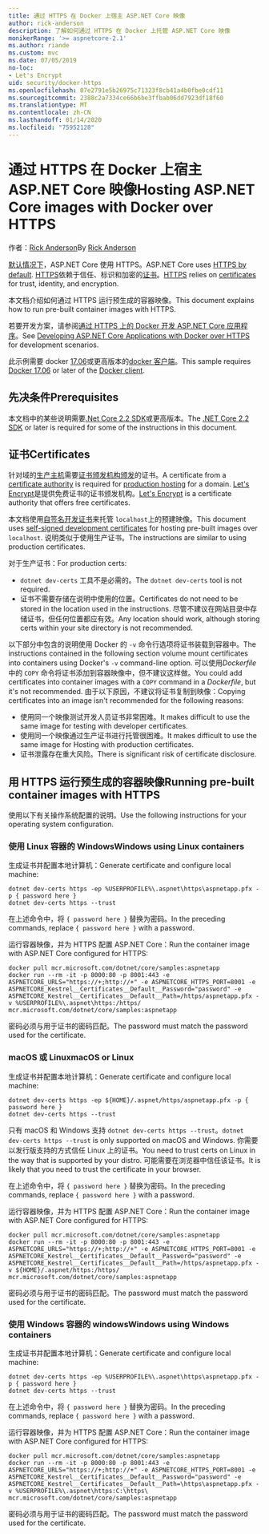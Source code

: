 ```yaml
---
title: 通过 HTTPS 在 Docker 上宿主 ASP.NET Core 映像
author: rick-anderson
description: 了解如何通过 HTTPS 在 Docker 上托管 ASP.NET Core 映像
monikerRange: '>= aspnetcore-2.1'
ms.author: riande
ms.custom: mvc
ms.date: 07/05/2019
no-loc:
- Let's Encrypt
uid: security/docker-https
ms.openlocfilehash: 07e2791e5b26975c71323f8cb41a4b0fbe0cdf11
ms.sourcegitcommit: 2388c2a7334ce66b6be3ffbab06dd7923df18f60
ms.translationtype: MT
ms.contentlocale: zh-CN
ms.lasthandoff: 01/14/2020
ms.locfileid: "75952128"
---
```

# <a name="hosting-aspnet-core-images-with-docker-over-https"></a><span data-ttu-id="4ed07-103">通过 HTTPS 在 Docker 上宿主 ASP.NET Core 映像</span><span class="sxs-lookup"><span data-stu-id="4ed07-103">Hosting ASP.NET Core images with Docker over HTTPS</span></span>

<span data-ttu-id="4ed07-104">作者：[Rick Anderson](https://twitter.com/RickAndMSFT)</span><span class="sxs-lookup"><span data-stu-id="4ed07-104">By [Rick Anderson](https://twitter.com/RickAndMSFT)</span></span>

<span data-ttu-id="4ed07-105">[默认情况下](/aspnet/core/security/enforcing-ssl)，ASP.NET Core 使用 HTTPS。</span><span class="sxs-lookup"><span data-stu-id="4ed07-105">ASP.NET Core uses [HTTPS by default](/aspnet/core/security/enforcing-ssl).</span></span> <span data-ttu-id="4ed07-106">[HTTPS](https://en.wikipedia.org/wiki/HTTPS)依赖于信任、标识和加密的[证书](https://en.wikipedia.org/wiki/Public_key_certificate)。</span><span class="sxs-lookup"><span data-stu-id="4ed07-106">[HTTPS](https://en.wikipedia.org/wiki/HTTPS) relies on [certificates](https://en.wikipedia.org/wiki/Public_key_certificate) for trust, identity, and encryption.</span></span>

<span data-ttu-id="4ed07-107">本文档介绍如何通过 HTTPS 运行预生成的容器映像。</span><span class="sxs-lookup"><span data-stu-id="4ed07-107">This document explains how to run pre-built container images with HTTPS.</span></span>

<span data-ttu-id="4ed07-108">若要开发方案，请参阅[通过 HTTPS 上的 Docker 开发 ASP.NET Core 应用程序](https://github.com/dotnet/dotnet-docker/blob/master/samples/aspnetapp/aspnetcore-docker-https-development.md)。</span><span class="sxs-lookup"><span data-stu-id="4ed07-108">See [Developing ASP.NET Core Applications with Docker over HTTPS](https://github.com/dotnet/dotnet-docker/blob/master/samples/aspnetapp/aspnetcore-docker-https-development.md) for development scenarios.</span></span>

<span data-ttu-id="4ed07-109">此示例需要 docker [17.06](https://docs.docker.com/release-notes/docker-ce)或更高版本的[docker 客户端](https://www.docker.com/products/docker)。</span><span class="sxs-lookup"><span data-stu-id="4ed07-109">This sample requires [Docker 17.06](https://docs.docker.com/release-notes/docker-ce) or later of the [Docker client](https://www.docker.com/products/docker).</span></span>

## <a name="prerequisites"></a><span data-ttu-id="4ed07-110">先决条件</span><span class="sxs-lookup"><span data-stu-id="4ed07-110">Prerequisites</span></span>

<span data-ttu-id="4ed07-111">本文档中的某些说明需要[.Net Core 2.2 SDK](https://www.microsoft.com/net/download)或更高版本。</span><span class="sxs-lookup"><span data-stu-id="4ed07-111">The [.NET Core 2.2 SDK](https://www.microsoft.com/net/download) or later is required for some of the instructions in this document.</span></span>

## <a name="certificates"></a><span data-ttu-id="4ed07-112">证书</span><span class="sxs-lookup"><span data-stu-id="4ed07-112">Certificates</span></span>

<span data-ttu-id="4ed07-113">针对域的[生产主机](https://blogs.msdn.microsoft.com/webdev/2017/11/29/configuring-https-in-asp-net-core-across-different-platforms/)需要[证书颁发机构颁发](https://wikipedia.org/wiki/Certificate_authority)的证书。</span><span class="sxs-lookup"><span data-stu-id="4ed07-113">A certificate from a [certificate authority](https://wikipedia.org/wiki/Certificate_authority) is required for [production hosting](https://blogs.msdn.microsoft.com/webdev/2017/11/29/configuring-https-in-asp-net-core-across-different-platforms/) for a domain.</span></span> <span data-ttu-id="4ed07-114">[Let's Encrypt](https://letsencrypt.org/)是提供免费证书的证书颁发机构。</span><span class="sxs-lookup"><span data-stu-id="4ed07-114">[Let's Encrypt](https://letsencrypt.org/) is a certificate authority that offers free certificates.</span></span>

<span data-ttu-id="4ed07-115">本文档使用[自签名开发证书](https://en.wikipedia.org/wiki/Self-signed_certificate)来托管 `localhost`上的预建映像。</span><span class="sxs-lookup"><span data-stu-id="4ed07-115">This document uses [self-signed development certificates](https://en.wikipedia.org/wiki/Self-signed_certificate) for hosting pre-built images over `localhost`.</span></span> <span data-ttu-id="4ed07-116">说明类似于使用生产证书。</span><span class="sxs-lookup"><span data-stu-id="4ed07-116">The instructions are similar to using production certificates.</span></span>

<span data-ttu-id="4ed07-117">对于生产证书：</span><span class="sxs-lookup"><span data-stu-id="4ed07-117">For production certs:</span></span>

* <span data-ttu-id="4ed07-118">`dotnet dev-certs` 工具不是必需的。</span><span class="sxs-lookup"><span data-stu-id="4ed07-118">The `dotnet dev-certs` tool is not required.</span></span>
* <span data-ttu-id="4ed07-119">证书不需要存储在说明中使用的位置。</span><span class="sxs-lookup"><span data-stu-id="4ed07-119">Certificates do not need to be stored in the location used in the instructions.</span></span> <span data-ttu-id="4ed07-120">尽管不建议在网站目录中存储证书，但任何位置都应有效。</span><span class="sxs-lookup"><span data-stu-id="4ed07-120">Any location should work, although storing certs within your site directory is not recommended.</span></span>

<span data-ttu-id="4ed07-121">以下部分中包含的说明使用 Docker 的 `-v` 命令行选项将证书装载到容器中。</span><span class="sxs-lookup"><span data-stu-id="4ed07-121">The instructions contained in the following section volume mount certificates into containers using Docker's `-v` command-line option.</span></span> <span data-ttu-id="4ed07-122">可以使用*Dockerfile*中的 `COPY` 命令将证书添加到容器映像中，但不建议这样做。</span><span class="sxs-lookup"><span data-stu-id="4ed07-122">You could add certificates into container images with a `COPY` command in a *Dockerfile*, but it's not recommended.</span></span> <span data-ttu-id="4ed07-123">由于以下原因，不建议将证书复制到映像：</span><span class="sxs-lookup"><span data-stu-id="4ed07-123">Copying certificates into an image isn't recommended for the following reasons:</span></span>

* <span data-ttu-id="4ed07-124">使用同一个映像测试开发人员证书非常困难。</span><span class="sxs-lookup"><span data-stu-id="4ed07-124">It makes difficult to use the same image for testing with developer certificates.</span></span>
* <span data-ttu-id="4ed07-125">使用同一个映像通过生产证书进行托管很困难。</span><span class="sxs-lookup"><span data-stu-id="4ed07-125">It makes difficult to use the same image for Hosting with production certificates.</span></span>
* <span data-ttu-id="4ed07-126">证书泄露存在重大风险。</span><span class="sxs-lookup"><span data-stu-id="4ed07-126">There is significant risk of certificate disclosure.</span></span>

## <a name="running-pre-built-container-images-with-https"></a><span data-ttu-id="4ed07-127">用 HTTPS 运行预生成的容器映像</span><span class="sxs-lookup"><span data-stu-id="4ed07-127">Running pre-built container images with HTTPS</span></span>

<span data-ttu-id="4ed07-128">使用以下有关操作系统配置的说明。</span><span class="sxs-lookup"><span data-stu-id="4ed07-128">Use the following instructions for your operating system configuration.</span></span>

### <a name="windows-using-linux-containers"></a><span data-ttu-id="4ed07-129">使用 Linux 容器的 Windows</span><span class="sxs-lookup"><span data-stu-id="4ed07-129">Windows using Linux containers</span></span>

<span data-ttu-id="4ed07-130">生成证书并配置本地计算机：</span><span class="sxs-lookup"><span data-stu-id="4ed07-130">Generate certificate and configure local machine:</span></span>

```dotnetcli
dotnet dev-certs https -ep %USERPROFILE%\.aspnet\https\aspnetapp.pfx -p { password here }
dotnet dev-certs https --trust
```

<span data-ttu-id="4ed07-131">在上述命令中，将 `{ password here }` 替换为密码。</span><span class="sxs-lookup"><span data-stu-id="4ed07-131">In the preceding commands, replace `{ password here }` with a password.</span></span>

<span data-ttu-id="4ed07-132">运行容器映像，并为 HTTPS 配置 ASP.NET Core：</span><span class="sxs-lookup"><span data-stu-id="4ed07-132">Run the container image with ASP.NET Core configured for HTTPS:</span></span>

```console
docker pull mcr.microsoft.com/dotnet/core/samples:aspnetapp
docker run --rm -it -p 8000:80 -p 8001:443 -e ASPNETCORE_URLS="https://+;http://+" -e ASPNETCORE_HTTPS_PORT=8001 -e ASPNETCORE_Kestrel__Certificates__Default__Password="password" -e ASPNETCORE_Kestrel__Certificates__Default__Path=/https/aspnetapp.pfx -v %USERPROFILE%\.aspnet\https:/https/ mcr.microsoft.com/dotnet/core/samples:aspnetapp
```

<span data-ttu-id="4ed07-133">密码必须与用于证书的密码匹配。</span><span class="sxs-lookup"><span data-stu-id="4ed07-133">The password must match the password used for the certificate.</span></span>

### <a name="macos-or-linux"></a><span data-ttu-id="4ed07-134">macOS 或 Linux</span><span class="sxs-lookup"><span data-stu-id="4ed07-134">macOS or Linux</span></span>

<span data-ttu-id="4ed07-135">生成证书并配置本地计算机：</span><span class="sxs-lookup"><span data-stu-id="4ed07-135">Generate certificate and configure local machine:</span></span>

```dotnetcli
dotnet dev-certs https -ep ${HOME}/.aspnet/https/aspnetapp.pfx -p { password here }
dotnet dev-certs https --trust
```

<span data-ttu-id="4ed07-136">只有 macOS 和 Windows 支持 `dotnet dev-certs https --trust`。</span><span class="sxs-lookup"><span data-stu-id="4ed07-136">`dotnet dev-certs https --trust` is only supported on macOS and Windows.</span></span> <span data-ttu-id="4ed07-137">你需要以发行版支持的方式信任 Linux 上的证书。</span><span class="sxs-lookup"><span data-stu-id="4ed07-137">You need to trust certs on Linux in the way that is supported by your distro.</span></span> <span data-ttu-id="4ed07-138">可能需要在浏览器中信任该证书。</span><span class="sxs-lookup"><span data-stu-id="4ed07-138">It is likely that you need to trust the certificate in your browser.</span></span>

<span data-ttu-id="4ed07-139">在上述命令中，将 `{ password here }` 替换为密码。</span><span class="sxs-lookup"><span data-stu-id="4ed07-139">In the preceding commands, replace `{ password here }` with a password.</span></span>

<span data-ttu-id="4ed07-140">运行容器映像，并为 HTTPS 配置 ASP.NET Core：</span><span class="sxs-lookup"><span data-stu-id="4ed07-140">Run the container image with ASP.NET Core configured for HTTPS:</span></span>

```console
docker pull mcr.microsoft.com/dotnet/core/samples:aspnetapp
docker run --rm -it -p 8000:80 -p 8001:443 -e ASPNETCORE_URLS="https://+;http://+" -e ASPNETCORE_HTTPS_PORT=8001 -e ASPNETCORE_Kestrel__Certificates__Default__Password="password" -e ASPNETCORE_Kestrel__Certificates__Default__Path=/https/aspnetapp.pfx -v ${HOME}/.aspnet/https:/https/ mcr.microsoft.com/dotnet/core/samples:aspnetapp
```

<span data-ttu-id="4ed07-141">密码必须与用于证书的密码匹配。</span><span class="sxs-lookup"><span data-stu-id="4ed07-141">The password must match the password used for the certificate.</span></span>

### <a name="windows-using-windows-containers"></a><span data-ttu-id="4ed07-142">使用 Windows 容器的 windows</span><span class="sxs-lookup"><span data-stu-id="4ed07-142">Windows using Windows containers</span></span>

<span data-ttu-id="4ed07-143">生成证书并配置本地计算机：</span><span class="sxs-lookup"><span data-stu-id="4ed07-143">Generate certificate and configure local machine:</span></span>

```dotnetcli
dotnet dev-certs https -ep %USERPROFILE%\.aspnet\https\aspnetapp.pfx -p { password here }
dotnet dev-certs https --trust
```

<span data-ttu-id="4ed07-144">在上述命令中，将 `{ password here }` 替换为密码。</span><span class="sxs-lookup"><span data-stu-id="4ed07-144">In the preceding commands, replace `{ password here }` with a password.</span></span>

<span data-ttu-id="4ed07-145">运行容器映像，并为 HTTPS 配置 ASP.NET Core：</span><span class="sxs-lookup"><span data-stu-id="4ed07-145">Run the container image with ASP.NET Core configured for HTTPS:</span></span>

```console
docker pull mcr.microsoft.com/dotnet/core/samples:aspnetapp
docker run --rm -it -p 8000:80 -p 8001:443 -e ASPNETCORE_URLS="https://+;http://+" -e ASPNETCORE_HTTPS_PORT=8001 -e ASPNETCORE_Kestrel__Certificates__Default__Password="password" -e ASPNETCORE_Kestrel__Certificates__Default__Path=\https\aspnetapp.pfx -v %USERPROFILE%\.aspnet\https:C:\https\ mcr.microsoft.com/dotnet/core/samples:aspnetapp
```

<span data-ttu-id="4ed07-146">密码必须与用于证书的密码匹配。</span><span class="sxs-lookup"><span data-stu-id="4ed07-146">The password must match the password used for the certificate.</span></span>
